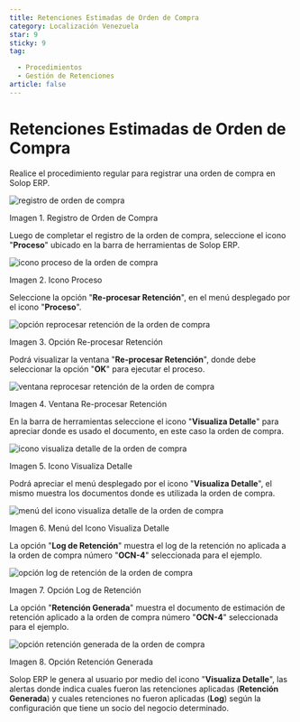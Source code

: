 ```yaml
---
title: Retenciones Estimadas de Orden de Compra
category: Localización Venezuela
star: 9
sticky: 9
tag:

  - Procedimientos
  - Gestión de Retenciones
article: false
---
```


**Retenciones Estimadas de Orden de Compra**
============================================

Realice el procedimiento regular para registrar una orden de compra en Solop ERP.

![registro de orden de compra](/assets/img/docs/lve/procedures/withholding-management/resources/purchase-order-record.png)

Imagen 1. Registro de Orden de Compra

Luego de completar el registro de la orden de compra, seleccione el icono "**Proceso**" ubicado en la barra de herramientas de Solop ERP.

![icono proceso de la orden de compra](/assets/img/docs/lve/procedures/withholding-management/resources/purchase-order-process-icon.png)

Imagen 2. Icono Proceso

Seleccione la opción "**Re-procesar Retención**", en el menú desplegado por el icono "**Proceso**".

![opción reprocesar retención de la orden de compra](/assets/img/docs/lve/procedures/withholding-management/resources/option-reprocess-purchase-order-retention.png)

Imagen 3. Opción Re-procesar Retención

Podrá visualizar la ventana "**Re-procesar Retención**", donde debe seleccionar la opción "**OK**" para ejecutar el proceso.

![ventana reprocesar retención de la orden de compra](/assets/img/docs/lve/procedures/withholding-management/resources/option-reprocess-purchase-order-retention.png)

Imagen 4. Ventana Re-procesar Retención

En la barra de herramientas seleccione el icono "**Visualiza Detalle**" para apreciar donde es usado el documento, en este caso la orden de compra.

![icono visualiza detalle de la orden de compra](/assets/img/docs/lve/procedures/withholding-management/resources/icon-displays-purchase-order-detail.png)

Imagen 5. Icono Visualiza Detalle

Podrá apreciar el menú desplegado por el icono "**Visualiza Detalle**", el mismo muestra los documentos donde es utilizada la orden de compra.

![menú del icono visualiza detalle de la orden de compra](/assets/img/docs/lve/procedures/withholding-management/resources/icon-menu-displays-purchase-order-detail.png)

Imagen 6. Menú del Icono Visualiza Detalle

La opción "**Log de Retención**" muestra el log de la retención no aplicada a la orden de compra número "**OCN-4**" seleccionada para el ejemplo.

![opción log de retención de la orden de compra](/assets/img/docs/lve/procedures/withholding-management/resources/purchase-order-retention-log-option.png)

Imagen 7. Opción Log de Retención

La opción "**Retención Generada**" muestra el documento de estimación de retención aplicado a la orden de compra número "**OCN-4**" seleccionada para el ejemplo.

![opción retención generada de la orden de compra](/assets/img/docs/lve/procedures/withholding-management/resources/hold-option-generated-from-purchase-order.png)

Imagen 8. Opción Retención Generada

Solop ERP le genera al usuario por medio del icono "**Visualiza Detalle**", las alertas donde indica cuales fueron las retenciones aplicadas (**Retención Generada**) y cuales retenciones no fueron aplicadas (**Log**) según la configuración que tiene un socio del negocio determinado.
